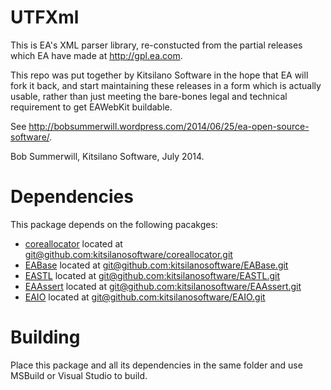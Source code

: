 UTFXml
=============

This is EA's XML parser library, re-constucted from the partial releases
which EA have made at http://gpl.ea.com.

This repo was put together by Kitsilano Software in the hope that EA will fork it back,
and start maintaining these releases in a form which is actually usable, rather than just
meeting the bare-bones legal and technical requirement to get EAWebKit buildable.

See http://bobsummerwill.wordpress.com/2014/06/25/ea-open-source-software/.

Bob Summerwill, Kitsilano Software, July 2014.

Dependencies
=============
This package depends on the following pacakges:

- [coreallocator](https://github.com/kitsilanosoftware/coreallocator "coreallocator") located at [git@github.com:kitsilanosoftware/coreallocator.git](git@github.com:kitsilanosoftware/coreallocator.git "git@github.com:kitsilanosoftware/EABase.git")
- [EABase](https://github.com/kitsilanosoftware/EABase "EABase") located at [git@github.com:kitsilanosoftware/EABase.git](git@github.com:kitsilanosoftware/EABase.git "git@github.com:kitsilanosoftware/EABase.git")
- [EASTL](https://github.com/kitsilanosoftware/EASTL "EASTL") located at [git@github.com:kitsilanosoftware/EASTL.git](git@github.com:kitsilanosoftware/EASTL.git "git@github.com:kitsilanosoftware/EASTL.git")
- [EAAssert](https://github.com/kitsilanosoftware/EAAssert "EAAssert") located at [git@github.com:kitsilanosoftware/EAAssert.git](git@github.com:kitsilanosoftware/EAAssert.git "git@github.com:kitsilanosoftware/EAAssert.git")
- [EAIO](https://github.com/kitsilanosoftware/EAIO "EAIO") located at [git@github.com:kitsilanosoftware/EAIO.git](git@github.com:kitsilanosoftware/EAIO.git "git@github.com:kitsilanosoftware/EAIO.git")


Building
=============
Place this package and all its dependencies in the same folder and use MSBuild or Visual Studio to build. 
